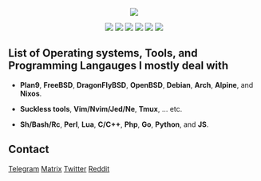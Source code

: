<p align="center">
  <img src="https://wallpaperscraft.com/download/space_star_bright_sky_495/1600x900.png">
</p>

<p align="center">
<img src="https://img.shields.io/badge/bash-%2300ADD8.svg?&style=for-the-badge&logo=linux&logoColor=white" />
<img src="https://img.shields.io/badge/perl-%23020000.svg?&style=for-the-badge&logo=perl&logoColor=white"/>
<img src="https://img.shields.io/badge/go-%2300ADD8.svg?&style=for-the-badge&logo=go&logoColor=white" />
<img src="https://img.shields.io/badge/lua-%232C2D72.svg?&style=for-the-badge&logo=lua&logoColor=white"/>
<img src="https://img.shields.io/badge/C++%20-%23007ACC.svg?&style=for-the-badge&logo=C++&logoColor=white"/>
<img src="https://img.shields.io/badge/python-%2357A143.svg?&style=for-the-badge&logo=python&logoColor=white"/>
</p>

## List of Operating systems, Tools, and Programming Langauges I mostly deal with

- **Plan9**, **FreeBSD**, **DragonFlyBSD**, **OpenBSD**, **Debian**, **Arch**, **Alpine**, and **Nixos**.

- **Suckless tools**, **Vim/Nvim/Jed/Ne**, **Tmux**, ... etc.

- **Sh/Bash/Rc**, **Perl**, **Lua**, **C/C++**, **Php**, **Go**, **Python**, and **JS**.
## Contact
[Telegram](https://t.me/kueppo)   [Matrix](soon)     [Twitter](soon)     [Reddit](soon)
